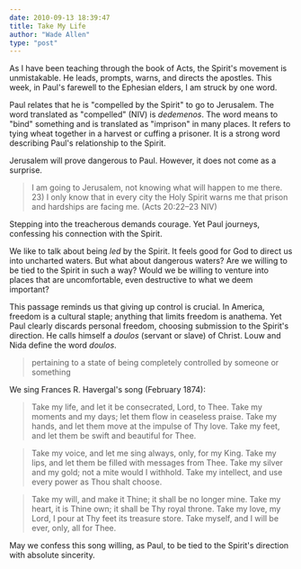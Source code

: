 ```yaml
---
date: 2010-09-13 18:39:47
title: Take My Life
author: "Wade Allen"
type: "post"
---
```


As I have been teaching through the book of Acts, the Spirit's movement is unmistakable.  He leads, prompts, warns, and directs the apostles.  This week, in Paul's farewell to the Ephesian elders, I am struck by one word.

Paul relates that he is "compelled by the Spirit" to go to Jerusalem.  The word translated as "compelled" (NIV) is *dedemenos*.  The word means to "bind" something and is translated as "imprison" in many places.  It refers to tying wheat together in a harvest or cuffing a prisoner.  It is a strong word describing Paul's relationship to the Spirit.

Jerusalem will prove dangerous to Paul.  However, it does not come as a surprise.

>I am going to Jerusalem, not knowing what will happen to me there. 23) I only know that in every city the Holy Spirit warns me that prison and hardships are facing me. (Acts 20:22–23 NIV)

Stepping into the treacherous demands courage.  Yet Paul journeys, confessing his connection with the Spirit.  

We like to talk about being *led* by the Spirit.  It feels good for God to direct us into uncharted waters.  But what about dangerous waters?  Are we willing to be tied to the Spirit in such a way?  Would we be willing to venture into places that are uncomfortable, even destructive to what we deem important?

This passage reminds us that giving up control is crucial.  In America, freedom is a cultural staple; anything that limits freedom is anathema.  Yet Paul clearly discards personal freedom, choosing submission to the Spirit's direction.  He calls himself a *doulos* (servant or slave) of Christ. Louw and Nida define the word *doulos*.

>pertaining to a state of being completely controlled by someone or something

We sing Frances R. Havergal's song (February 1874):

>Take my life, and let it be consecrated, Lord, to Thee.
Take my moments and my days; let them flow in ceaseless praise.
Take my hands, and let them move at the impulse of Thy love.
Take my feet, and let them be swift and beautiful for Thee.

>Take my voice, and let me sing always, only, for my King.
Take my lips, and let them be filled with messages from Thee.
Take my silver and my gold; not a mite would I withhold.
Take my intellect, and use every power as Thou shalt choose.

>Take my will, and make it Thine; it shall be no longer mine.
Take my heart, it is Thine own; it shall be Thy royal throne.
Take my love, my Lord, I pour at Thy feet its treasure store.
Take myself, and I will be ever, only, all for Thee.

May we confess this song willing, as Paul, to be tied to the Spirit's direction with absolute sincerity.
